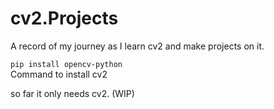 # cv2.Projects
A record of my journey as I learn cv2 and make projects on it.


```pip install opencv-python```  
Command to install cv2



so far it only needs cv2. (WIP)